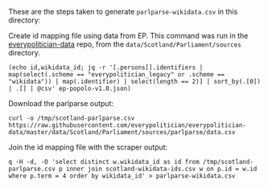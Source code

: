 These are the steps taken to generate `parlparse-wikidata.csv` in this directory:

Create id mapping file using data from EP. This command was run in the [everypolitician-data](https://github.com/everypolitician/everypolitician-data) repo, from the  `data/Scotland/Parliament/sources` directory.

    (echo id,wikidata_id; jq -r '[.persons[].identifiers | map(select(.scheme == "everypolitician_legacy" or .scheme == "wikidata")) | map(.identifier) | select(length == 2)] | sort_by(.[0]) | .[] | @csv' ep-popolo-v1.0.json)

Download the parlparse output:

    curl -o /tmp/scotland-parlparse.csv https://raw.githubusercontent.com/everypolitician/everypolitician-data/master/data/Scotland/Parliament/sources/parlparse/data.csv

Join the id mapping file with the scraper output:

    q -H -d, -O 'select distinct w.wikidata_id as id from /tmp/scotland-parlparse.csv p inner join scotland-wikidata-ids.csv w on p.id = w.id where p.term = 4 order by wikidata_id' > parlparse-wikidata.csv

